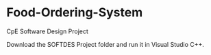 # Food-Ordering-System
CpE Software Design Project 

Download the SOFTDES Project folder and run it in Visual Studio C++.


